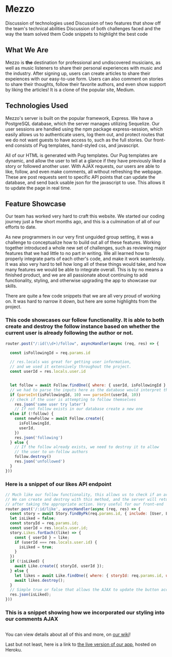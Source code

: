 # Mezzo
<!-- Brief explanation of what the app is and does
Link to live site
Link to wiki docs -->
Discussion of technologies used
Discussion of two features that show off the team's technical abilities
Discussion of both challenges faced and the way the team solved them
Code snippets to highlight the best code

## What We Are

Mezzo is **the** destination for professional and undiscovered musicians, as well as music listeners to share their personal experiences with music and the industry. After signing up, users can create articles to share their expeiences with our easy-to-use form. Users can also comment on stories to share their thoughts, follow their favorite authors, and even show support by liking the articles! It is a clone of the popular site, Medium.

## Technologies Used

Mezzo's server is built on the popular framework, Express. We have a PostgreSQL database, which the server manages utilizing Sequelize. Our user sessions are handled using the npm package express-session, which easily allows us to authenticate users, log them out, and protect routes that we do not want guests to have access to, such as the full stories. Our front-end consists of Pug templates, hand-styled css, and javascript.

All of our HTML is generated with Pug templates. Our Pug templates are dynamic, and allow the user to tell at a glance if they have previously liked a story or followed another user. With AJAX requests, our users are able to like, follow, and even make comments, all without refreshing the webpage. These are post requests sent to specific API points that can update the database, and send back usable json for the javascript to use. This allows it to update the page in real time.

## Feature Showcase

Our team has worked very hard to craft this website. We started our coding journey just a few short months ago, and this is a culmination of all of our efforts to date.

As new programmers in our very first unguided group setting, it was a challenge to conceptualize how to build out all of these features. Working together introduced a whole new set of challenges, such as reviewing major features that we had little to no part in writing. We all learned how to properly integrate parts of each other's code, and make it work seamlessly. It was also very hard to tell how long all of these things would take, and how many features we would be able to integrate overall. This is by no means a finished product, and we are all passionate about continuing to add functionality, styling, and otherwise upgrading the app to showcase our skills.

There are quite a few code snippets that we are all very proud of working on. It was hard to narrow it down, but here are some highlights from the project.

### This code showcases our follow functionality. It is able to both create and destroy the follow instance based on whether the current user is already following the author or not.

```js
router.post("/:id(\\d+)/follow", asyncHandler(async (req, res) => {

  const isFollowingId = req.params.id

  // res.locals was great for getting user information,
  // and we used it extensively throughout the project.
  const userId = res.locals.user.id


  let follow = await Follow.findOne({ where: { userId, isFollowingId } })
  // we had to parse the inputs here as the database would interpret them as strings
  if (parseInt(isFollowingId, 10) === parseInt(userId, 10))
  // check if the user is attempting to follow themselves
    res.json('same user try later')
    // If not follow exists in our database create a new one
  else if (!follow) {
    const newFollow = await Follow.create({
      isFollowingId,
      userId,
    })
    res.json('following')
  } else {
    // If the follow already exists, we need to destroy it to allow
    // the user to un-follow authors
    follow.destroy()
    res.json('unfollowed')
  }
}))
```

### Here is a snippet of our likes API endpoint

```js
// Much like our follow functionality, this allows us to check if an article is already liked by a user
// We can create and destroy with this method, and the server will return a true/false value
// after taking the appropriate action. Very useful for our front-end
router.post('/:id/like', asyncHandler(async (req, res) => {
  const story = await Story.findByPk(req.params.id, { include: [User, Like] });
  let isLiked = false;
  const storyId = req.params.id;
  const userId = res.locals.user.id;
  story.Likes.forEach((like) => {
    const { userId } = like;
    if (userId === res.locals.user.id) {
      isLiked = true;
    }
  })
  if (!isLiked) {
    await Like.create({ storyId, userId });
  } else {
    let likes = await Like.findOne({ where: { storyId: req.params.id, userId: res.locals.user.id } });
    await likes.destroy();
  }
  // Simple true or false that allows the AJAX to update the button accordingly
  res.json(isLiked);
}))
```

### This is a snippet showing how we incorporated our styling into our comments AJAX

```js

```

You can view details about all of this and more, on [our wiki](https://github.com/sal-wav/Mezzo/wiki)!

Last but not least, here is a link to [the live version of our app](https://mezzo-app.herokuapp.com/), hosted on Heroku.
